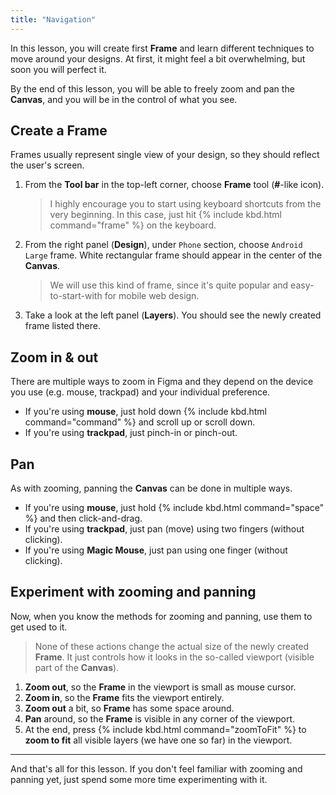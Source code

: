 ```yaml
---
title: "Navigation"
---
```


In this lesson, you will create first **Frame** and learn different techniques to move around your designs. At first, it might feel a bit overwhelming, but soon you will perfect it.

By the end of this lesson, you will be able to freely zoom and pan the **Canvas**, and you will be in the control of what you see.

## Create a Frame

Frames usually represent single view of your design, so they should reflect the user's screen.

1. From the **Tool bar** in the top-left corner, choose **Frame** tool (**#**-like icon).
   > I highly encourage you to start using keyboard shortcuts from the very beginning. In this case, just hit {% include kbd.html command="frame" %} on the keyboard.
2. From the right panel (**Design**), under `Phone` section, choose `Android Large` frame. White rectangular frame should appear in the center of the **Canvas**.
   > We will use this kind of frame, since it's quite popular and easy-to-start-with for mobile web design.
3. Take a look at the left panel (**Layers**). You should see the newly created frame listed there.

## Zoom in & out

There are multiple ways to zoom in Figma and they depend on the device you use (e.g. mouse, trackpad) and your individual preference.

- If you're using **mouse**, just hold down {% include kbd.html command="command" %} and scroll up or scroll down.
- If you're using **trackpad**, just pinch-in or pinch-out.

## Pan

As with zooming, panning the **Canvas** can be done in multiple ways.

- If you're using **mouse**, just hold {% include kbd.html command="space" %} and then click-and-drag.
- If you're using **trackpad**, just pan (move) using two fingers (without clicking).
- If you're using **Magic Mouse**, just pan using one finger (without clicking).

## Experiment with zooming and panning

Now, when you know the methods for zooming and panning, use them to get used to it.

> None of these actions change the actual size of the newly created **Frame**. It just controls how it looks in the so-called viewport (visible part of the **Canvas**).

1. **Zoom out**, so the **Frame** in the viewport is small as mouse cursor.
2. **Zoom in**, so the **Frame** fits the viewport entirely.
3. **Zoom out** a bit, so **Frame** has some space around.
4. **Pan** around, so the **Frame** is visible in any corner of the viewport.
5. At the end, press {% include kbd.html command="zoomToFit" %} to **zoom to fit** all visible layers (we have one so far) in the viewport.

---

And that's all for this lesson. If you don't feel familiar with zooming and panning yet, just spend some more time experimenting with it.
